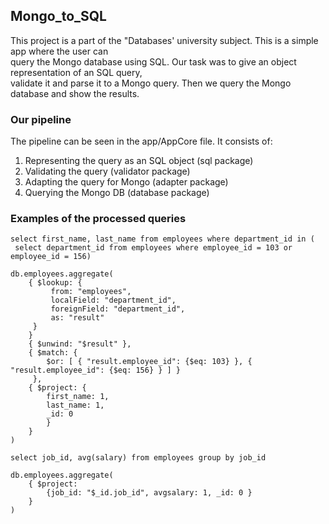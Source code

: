 ## Mongo_to_SQL
This project is a part of the "Databases' university subject. This is a simple app where the user can \
query the Mongo database using SQL. Our task was to give an object  representation of an SQL query, \
validate it and parse it to a Mongo query. Then we query the Mongo database and show the results.

### Our pipeline

The pipeline can be seen in the app/AppCore file. It consists of: 
1. Representing the query as an SQL object (sql package) 
2. Validating the query (validator package) 
3. Adapting the query for Mongo (adapter package) 
4. Querying the Mongo DB (database package)

### Examples of the processed queries
```
select first_name, last_name from employees where department_id in (
 select department_id from employees where employee_id = 103 or employee_id = 156)

db.employees.aggregate( 
    { $lookup: {
	     from: "employees", 
	     localField: "department_id", 
	     foreignField: "department_id", 
	     as: "result" 
     }
    }
    { $unwind: "$result" }, 
    { $match: { 
        $or: [ { "result.employee_id": {$eq: 103} }, { "result.employee_id": {$eq: 156} } ] } 
     }, 
    { $project: {
        first_name: 1, 
        last_name: 1, 
        _id: 0 
        } 
    }
)
```
```
select job_id, avg(salary) from employees group by job_id

db.employees.aggregate(
    { $project: 
        {job_id: "$_id.job_id", avgsalary: 1, _id: 0 } 
    }
)
```

